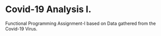 # Covid-19 Analysis I.
Functional Programming Assignment-I based on Data gathered from the Covid-19 Virus.

